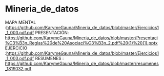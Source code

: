 # Mineria_de_datos
 MAPA MENTAL :https://github.com/KarymeGauna/Mineria_de_datos/blob/master/Ejercicios1_1_003.pdf.pdf
 PRESENTACIÓN: https://github.com/KarymeGauna/Mineria_de_datos/blob/master/Presentaci%C3%B3n_Reglas%20de%20Asociaci%C3%B3n_2.pdf%20(1)%20(1).pptx
 EJERCICIO :https://github.com/KarymeGauna/Mineria_de_datos/blob/master/Ejercicios1_1_003.pdf.pdf
 RESUMENES : https://github.com/KarymeGauna/Mineria_de_datos/blob/master/resumenes_1819032.pdf
